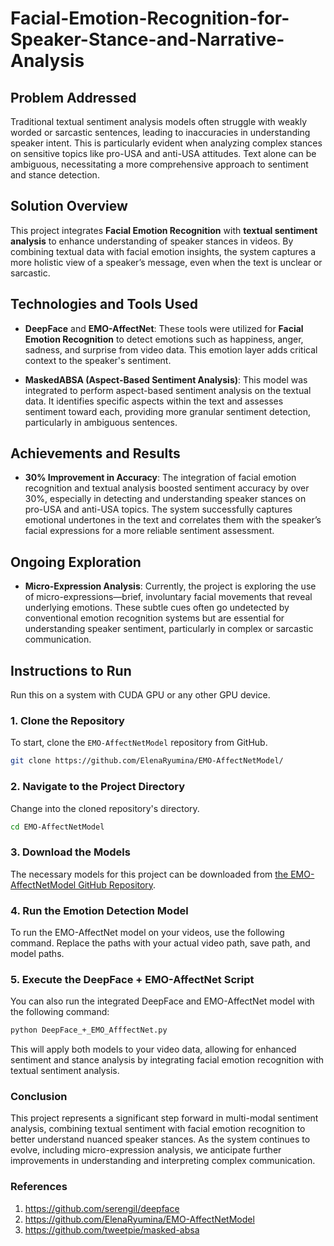 # Facial-Emotion-Recognition-for-Speaker-Stance-and-Narrative-Analysis

## Problem Addressed

Traditional textual sentiment analysis models often struggle with weakly worded or sarcastic sentences, leading to inaccuracies in understanding speaker intent. This is particularly evident when analyzing complex stances on sensitive topics like pro-USA and anti-USA attitudes. Text alone can be ambiguous, necessitating a more comprehensive approach to sentiment and stance detection.

## Solution Overview

This project integrates **Facial Emotion Recognition** with **textual sentiment analysis** to enhance understanding of speaker stances in videos. By combining textual data with facial emotion insights, the system captures a more holistic view of a speaker’s message, even when the text is unclear or sarcastic.

## Technologies and Tools Used

- **DeepFace** and **EMO-AffectNet**: These tools were utilized for **Facial Emotion Recognition** to detect emotions such as happiness, anger, sadness, and surprise from video data. This emotion layer adds critical context to the speaker's sentiment.
  
- **MaskedABSA (Aspect-Based Sentiment Analysis)**: This model was integrated to perform aspect-based sentiment analysis on the textual data. It identifies specific aspects within the text and assesses sentiment toward each, providing more granular sentiment detection, particularly in ambiguous sentences.

## Achievements and Results

- **30% Improvement in Accuracy**: The integration of facial emotion recognition and textual analysis boosted sentiment accuracy by over 30%, especially in detecting and understanding speaker stances on pro-USA and anti-USA topics. The system successfully captures emotional undertones in the text and correlates them with the speaker’s facial expressions for a more reliable sentiment assessment.

## Ongoing Exploration

- **Micro-Expression Analysis**: Currently, the project is exploring the use of micro-expressions—brief, involuntary facial movements that reveal underlying emotions. These subtle cues often go undetected by conventional emotion recognition systems but are essential for understanding speaker sentiment, particularly in complex or sarcastic communication.

## Instructions to Run

Run this on a system with CUDA GPU or any other GPU device.

### 1. Clone the Repository

To start, clone the `EMO-AffectNetModel` repository from GitHub.

```bash
git clone https://github.com/ElenaRyumina/EMO-AffectNetModel/
```
### 2. Navigate to the Project Directory

Change into the cloned repository's directory.

```bash
cd EMO-AffectNetModel
```

### 3. Download the Models

The necessary models for this project can be downloaded from [the EMO-AffectNetModel GitHub Repository](https://github.com/ElenaRyumina/EMO-AffectNetModel/).

### 4. Run the Emotion Detection Model

To run the EMO-AffectNet model on your videos, use the following command. Replace the paths with your actual video path, save path, and model paths.

### 5. Execute the DeepFace + EMO-AffectNet Script

You can also run the integrated DeepFace and EMO-AffectNet model with the following command:

```bash
python DeepFace_+_EMO_AfffectNet.py
```
This will apply both models to your video data, allowing for enhanced sentiment and stance analysis by integrating facial emotion recognition with textual sentiment analysis.

### Conclusion

This project represents a significant step forward in multi-modal sentiment analysis, combining textual sentiment with facial emotion recognition to better understand nuanced speaker stances. As the system continues to evolve, including micro-expression analysis, we anticipate further improvements in understanding and interpreting complex communication.

### References

1. https://github.com/serengil/deepface
2. https://github.com/ElenaRyumina/EMO-AffectNetModel
3. https://github.com/tweetpie/masked-absa



